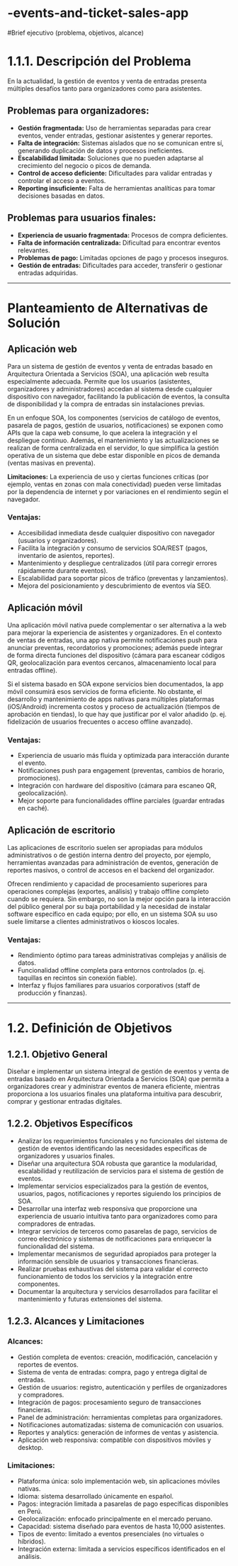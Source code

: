 # -events-and-ticket-sales-app

#Brief ejecutivo (problema, objetivos, alcance)
# 1.1.1. Descripción del Problema

En la actualidad, la gestión de eventos y venta de entradas presenta múltiples desafíos tanto para organizadores como para asistentes. 

## Problemas para organizadores:
- **Gestión fragmentada:** Uso de herramientas separadas para crear eventos, vender entradas, gestionar asistentes y generar reportes.
- **Falta de integración:** Sistemas aislados que no se comunican entre sí, generando duplicación de datos y procesos ineficientes.
- **Escalabilidad limitada:** Soluciones que no pueden adaptarse al crecimiento del negocio o picos de demanda.
- **Control de acceso deficiente:** Dificultades para validar entradas y controlar el acceso a eventos.
- **Reporting insuficiente:** Falta de herramientas analíticas para tomar decisiones basadas en datos.

## Problemas para usuarios finales:
- **Experiencia de usuario fragmentada:** Procesos de compra deficientes.
- **Falta de información centralizada:** Dificultad para encontrar eventos relevantes.
- **Problemas de pago:** Limitadas opciones de pago y procesos inseguros.
- **Gestión de entradas:** Dificultades para acceder, transferir o gestionar entradas adquiridas.

---

# Planteamiento de Alternativas de Solución

## Aplicación web

Para un sistema de gestión de eventos y venta de entradas basado en Arquitectura Orientada a Servicios (SOA), una aplicación web resulta especialmente adecuada. Permite que los usuarios (asistentes, organizadores y administradores) accedan al sistema desde cualquier dispositivo con navegador, facilitando la publicación de eventos, la consulta de disponibilidad y la compra de entradas sin instalaciones previas.

En un enfoque SOA, los componentes (servicios de catálogo de eventos, pasarela de pagos, gestión de usuarios, notificaciones) se exponen como APIs que la capa web consume, lo que acelera la integración y el despliegue continuo. Además, el mantenimiento y las actualizaciones se realizan de forma centralizada en el servidor, lo que simplifica la gestión operativa de un sistema que debe estar disponible en picos de demanda (ventas masivas en preventa).

**Limitaciones:** La experiencia de uso y ciertas funciones críticas (por ejemplo, ventas en zonas con mala conectividad) pueden verse limitadas por la dependencia de internet y por variaciones en el rendimiento según el navegador.

### Ventajas:
- Accesibilidad inmediata desde cualquier dispositivo con navegador (usuarios y organizadores).
- Facilita la integración y consumo de servicios SOA/REST (pagos, inventario de asientos, reportes).
- Mantenimiento y despliegue centralizados (útil para corregir errores rápidamente durante eventos).
- Escalabilidad para soportar picos de tráfico (preventas y lanzamientos).
- Mejora del posicionamiento y descubrimiento de eventos vía SEO.

## Aplicación móvil

Una aplicación móvil nativa puede complementar o ser alternativa a la web para mejorar la experiencia de asistentes y organizadores. En el contexto de ventas de entradas, una app nativa permite notificaciones push para anunciar preventas, recordatorios y promociones; además puede integrar de forma directa funciones del dispositivo (cámara para escanear códigos QR, geolocalización para eventos cercanos, almacenamiento local para entradas offline).

Si el sistema basado en SOA expone servicios bien documentados, la app móvil consumirá esos servicios de forma eficiente. No obstante, el desarrollo y mantenimiento de apps nativas para múltiples plataformas (iOS/Android) incrementa costos y proceso de actualización (tiempos de aprobación en tiendas), lo que hay que justificar por el valor añadido (p. ej. fidelización de usuarios frecuentes o acceso offline avanzado).

### Ventajas:
- Experiencia de usuario más fluida y optimizada para interacción durante el evento.
- Notificaciones push para engagement (preventas, cambios de horario, promociones).
- Integración con hardware del dispositivo (cámara para escaneo QR, geolocalización).
- Mejor soporte para funcionalidades offline parciales (guardar entradas en caché).

## Aplicación de escritorio

Las aplicaciones de escritorio suelen ser apropiadas para módulos administrativos o de gestión interna dentro del proyecto, por ejemplo, herramientas avanzadas para administración de eventos, generación de reportes masivos, o control de accesos en el backend del organizador.

Ofrecen rendimiento y capacidad de procesamiento superiores para operaciones complejas (exportes, análisis) y trabajo offline completo cuando se requiera. Sin embargo, no son la mejor opción para la interacción del público general por su baja portabilidad y la necesidad de instalar software específico en cada equipo; por ello, en un sistema SOA su uso suele limitarse a clientes administrativos o kioscos locales.

### Ventajas:
- Rendimiento óptimo para tareas administrativas complejas y análisis de datos.
- Funcionalidad offline completa para entornos controlados (p. ej. taquillas en recintos sin conexión fiable).
- Interfaz y flujos familiares para usuarios corporativos (staff de producción y finanzas).

---

# 1.2. Definición de Objetivos

## 1.2.1. Objetivo General

Diseñar e implementar un sistema integral de gestión de eventos y venta de entradas basado en Arquitectura Orientada a Servicios (SOA) que permita a organizadores crear y administrar eventos de manera eficiente, mientras proporciona a los usuarios finales una plataforma intuitiva para descubrir, comprar y gestionar entradas digitales.

## 1.2.2. Objetivos Específicos

- Analizar los requerimientos funcionales y no funcionales del sistema de gestión de eventos identificando las necesidades específicas de organizadores y usuarios finales.
- Diseñar una arquitectura SOA robusta que garantice la modularidad, escalabilidad y reutilización de servicios para el sistema de gestión de eventos.
- Implementar servicios especializados para la gestión de eventos, usuarios, pagos, notificaciones y reportes siguiendo los principios de SOA.
- Desarrollar una interfaz web responsiva que proporcione una experiencia de usuario intuitiva tanto para organizadores como para compradores de entradas.
- Integrar servicios de terceros como pasarelas de pago, servicios de correo electrónico y sistemas de notificaciones para enriquecer la funcionalidad del sistema.
- Implementar mecanismos de seguridad apropiados para proteger la información sensible de usuarios y transacciones financieras.
- Realizar pruebas exhaustivas del sistema para validar el correcto funcionamiento de todos los servicios y la integración entre componentes.
- Documentar la arquitectura y servicios desarrollados para facilitar el mantenimiento y futuras extensiones del sistema.

## 1.2.3. Alcances y Limitaciones

### Alcances:
- Gestión completa de eventos: creación, modificación, cancelación y reportes de eventos.
- Sistema de venta de entradas: compra, pago y entrega digital de entradas.
- Gestión de usuarios: registro, autenticación y perfiles de organizadores y compradores.
- Integración de pagos: procesamiento seguro de transacciones financieras.
- Panel de administración: herramientas completas para organizadores.
- Notificaciones automatizadas: sistema de comunicación con usuarios.
- Reportes y analytics: generación de informes de ventas y asistencia.
- Aplicación web responsiva: compatible con dispositivos móviles y desktop.

### Limitaciones:
- Plataforma única: solo implementación web, sin aplicaciones móviles nativas.
- Idioma: sistema desarrollado únicamente en español.
- Pagos: integración limitada a pasarelas de pago específicas disponibles en Perú.
- Geolocalización: enfocado principalmente en el mercado peruano.
- Capacidad: sistema diseñado para eventos de hasta 10,000 asistentes.
- Tipos de evento: limitado a eventos presenciales (no virtuales o híbridos).
- Integración externa: limitada a servicios específicos identificados en el análisis.
